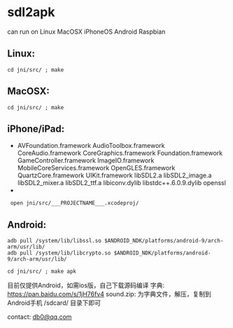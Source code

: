 # sdl2apk

can run on Linux MacOSX iPhoneOS Android Raspbian

## Linux:
` cd jni/src/ ; make `

## MacOSX:
` cd jni/src/ ; make `

## iPhone/iPad:
* AVFoundation.framework AudioToolbox.framework CoreAudio.framework CoreGraphics.framework Foundation.framework GameController.framework ImageIO.framework MobileCoreServices.framework OpenGLES.framework QuartzCore.framework UIKit.framework libSDL2.a libSDL2_image.a libSDL2_mixer.a libSDL2_ttf.a libiconv.dylib libstdc++.6.0.9.dylib openssl
* 
```
 open jni/src/___PROJECTNAME___.xcodeproj/ 
```

## Android:
```
adb pull /system/lib/libssl.so $ANDROID_NDK/platforms/android-9/arch-arm/usr/lib/ 
adb pull /system/lib/libcrypto.so $ANDROID_NDK/platforms/android-9/arch-arm/usr/lib/ 
```
`cd jni/src/ ; make apk `





目前仅提供Android，如需ios版，自己下载源码编译
字典: https://pan.baidu.com/s/1jH76fv4
sound.zip: 为字典文件，解压，复制到Android手机 /sdcard/ 目录下即可

contact: db0@qq.com

